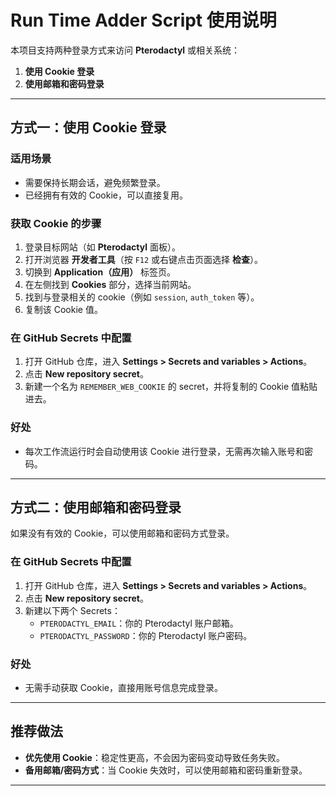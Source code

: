 # Run Time Adder Script 使用说明

本项目支持两种登录方式来访问 **Pterodactyl** 或相关系统：

1. **使用 Cookie 登录**  
2. **使用邮箱和密码登录**

---

## 方式一：使用 Cookie 登录

### 适用场景
- 需要保持长期会话，避免频繁登录。
- 已经拥有有效的 Cookie，可以直接复用。

### 获取 Cookie 的步骤
1. 登录目标网站（如 **Pterodactyl** 面板）。
2. 打开浏览器 **开发者工具**（按 `F12` 或右键点击页面选择 **检查**）。
3. 切换到 **Application（应用）** 标签页。
4. 在左侧找到 **Cookies** 部分，选择当前网站。
5. 找到与登录相关的 cookie（例如 `session`, `auth_token` 等）。
6. 复制该 Cookie 值。

### 在 GitHub Secrets 中配置
1. 打开 GitHub 仓库，进入 **Settings > Secrets and variables > Actions**。
2. 点击 **New repository secret**。
3. 新建一个名为 `REMEMBER_WEB_COOKIE` 的 secret，并将复制的 Cookie 值粘贴进去。

### 好处
- 每次工作流运行时会自动使用该 Cookie 进行登录，无需再次输入账号和密码。

---

## 方式二：使用邮箱和密码登录

如果没有有效的 Cookie，可以使用邮箱和密码方式登录。

### 在 GitHub Secrets 中配置
1. 打开 GitHub 仓库，进入 **Settings > Secrets and variables > Actions**。
2. 点击 **New repository secret**。
3. 新建以下两个 Secrets：
   - `PTERODACTYL_EMAIL`：你的 Pterodactyl 账户邮箱。
   - `PTERODACTYL_PASSWORD`：你的 Pterodactyl 账户密码。

### 好处
- 无需手动获取 Cookie，直接用账号信息完成登录。

---

## 推荐做法
- **优先使用 Cookie**：稳定性更高，不会因为密码变动导致任务失败。  
- **备用邮箱/密码方式**：当 Cookie 失效时，可以使用邮箱和密码重新登录。  

---
